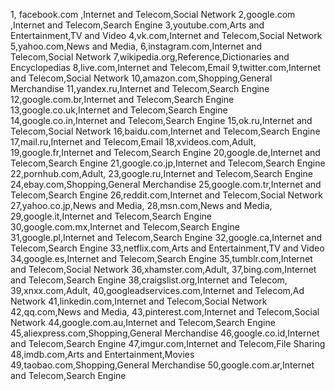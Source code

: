 
1, facebook.com ,Internet and Telecom,Social Network
2,google.com ,Internet and Telecom,Search Engine
3,youtube.com,Arts and Entertainment,TV and Video
4,vk.com,Internet and Telecom,Social Network
5,yahoo.com,News and Media, 
6,instagram.com,Internet and Telecom,Social Network
7,wikipedia.org,Reference,Dictionaries and Encyclopedias
8,live.com,Internet and Telecom,Email
9,twitter.com,Internet and Telecom,Social Network
10,amazon.com,Shopping,General Merchandise
11,yandex.ru,Internet and Telecom,Search Engine
12,google.com.br,Internet and Telecom,Search Engine
13,google.co.uk,Internet and Telecom,Search Engine
14,google.co.in,Internet and Telecom,Search Engine
15,ok.ru,Internet and Telecom,Social Network
16,baidu.com,Internet and Telecom,Search Engine
17,mail.ru,Internet and Telecom,Email
18,xvideos.com,Adult, 
19,google.fr,Internet and Telecom,Search Engine
20,google.de,Internet and Telecom,Search Engine
21,google.co.jp,Internet and Telecom,Search Engine
22,pornhub.com,Adult, 
23,google.ru,Internet and Telecom,Search Engine
24,ebay.com,Shopping,General Merchandise
25,google.com.tr,Internet and Telecom,Search Engine
26,reddit.com,Internet and Telecom,Social Network
27,yahoo.co.jp,News and Media, 
28,msn.com,News and Media, 
29,google.it,Internet and Telecom,Search Engine
30,google.com.mx,Internet and Telecom,Search Engine
31,google.pl,Internet and Telecom,Search Engine
32,google.ca,Internet and Telecom,Search Engine
33,netflix.com,Arts and Entertainment,TV and Video
34,google.es,Internet and Telecom,Search Engine
35,tumblr.com,Internet and Telecom,Social Network
36,xhamster.com,Adult, 
37,bing.com,Internet and Telecom,Search Engine
38,craigslist.org,Internet and Telecom, 
39,xnxx.com,Adult, 
40,googleadservices.com,Internet and Telecom,Ad Network
41,linkedin.com,Internet and Telecom,Social Network
42,qq.com,News and Media, 
43,pinterest.com,Internet and Telecom,Social Network
44,google.com.au,Internet and Telecom,Search Engine
45,aliexpress.com,Shopping,General Merchandise
46,google.co.id,Internet and Telecom,Search Engine
47,imgur.com,Internet and Telecom,File Sharing
48,imdb.com,Arts and Entertainment,Movies
49,taobao.com,Shopping,General Merchandise
50,google.com.ar,Internet and Telecom,Search Engine
